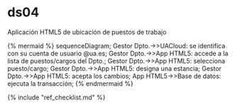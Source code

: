 # ds04

Aplicación HTML5 de ubicación de puestos de trabajo

{% mermaid %}
sequenceDiagram;
  Gestor Dpto.->>UACloud: se identifica con su cuenta de usuario @ua.es;
  Gestor Dpto.->>App HTML5: accede a la lista de puestos/cargos del Dpto.;
  Gestor Dpto.->>App HTML5: selecciona puesto/cargo;
  Gestor Dpto.->>App HTML5: designa una estancia;
  Gestor Dpto.->>App HTML5: acepta los cambios;
  App HTML5->>Base de datos: ejecuta la transacción;
{% endmermaid %}

{% include "ref_checklist.md" %}